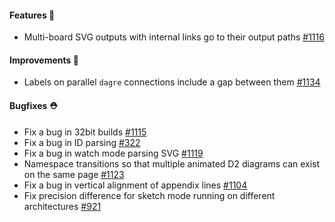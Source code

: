 #### Features 🚀

- Multi-board SVG outputs with internal links go to their output paths [#1116](https://github.com/terrastruct/d2/pull/1116)

#### Improvements 🧹

- Labels on parallel `dagre` connections include a gap between them [#1134](https://github.com/terrastruct/d2/pull/1134)

#### Bugfixes ⛑️

- Fix a bug in 32bit builds [#1115](https://github.com/terrastruct/d2/issues/1115)
- Fix a bug in ID parsing [#322](https://github.com/terrastruct/d2/issues/322)
- Fix a bug in watch mode parsing SVG [#1119](https://github.com/terrastruct/d2/issues/1119)
- Namespace transitions so that multiple animated D2 diagrams can exist on the same page [#1123](https://github.com/terrastruct/d2/issues/1123)
- Fix a bug in vertical alignment of appendix lines [#1104](https://github.com/terrastruct/d2/issues/1104)
- Fix precision difference for sketch mode running on different architectures [#921](https://github.com/terrastruct/d2/issues/921)
